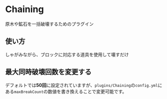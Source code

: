 # Chaining

原木や鉱石を一括破壊するためのプラグイン

## 使い方

しゃがみながら、ブロックに対応する道具を使用して壊すだけ

## 最大同時破壊回数を変更する

デフォルトでは**50回**に設定されていますが、`plugins/Chaining`の`config.yml`にある`maxBreakCount`の数値を書き換えることで変更可能です。

